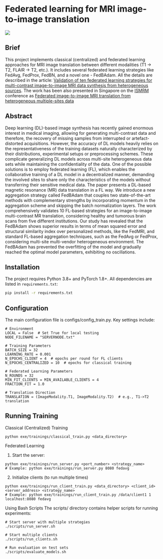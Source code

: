 # Federated learning for MRI image-to-image translation

<img src="./imgs/ismrm-cover.png">

## Brief
This project implements classical (centralized) and federated learning approaches for MRI image translation between different modalities (T1 -> T2, FLAIR -> T2, etc.). It includes several federated learning strategies like FedAvg, FedProx, FedBN, and a novel one - FedBAdam. All the details are described in the article: [Validation of ten federated learning strategies for multi-contrast image-to-image MRI data synthesis from heterogeneous sources](https://www.biorxiv.org/content/10.1101/2025.02.09.637305v1.full-text). The work has been also presented in Singapore on the [ISMRM](https://www.ismrm.org/24m/) conference as [Federated image-to-image MRI translation from heterogeneous multiple-sites data](https://archive.ismrm.org/2024/2221.html)


## Abstract 
Deep learning (DL)-based image synthesis has recently gained enormous interest in medical imaging, allowing for generating multi-contrast data and therefore, the recovery of missing samples from interrupted or artefact-distorted acquisitions. However, the accuracy of DL models heavily relies on the representativeness of the training datasets naturally characterized by their distributions, experimental setups or preprocessing schemes. These complicate generalizing DL models across multi-site heterogeneous data sets while maintaining the confidentiality of the data. One of the possible solutions is to employ federated learning (FL), which enables the collaborative training of a DL model in a decentralized manner, demanding the involved sites to share only the characteristics of the models without transferring their sensitive medical data. The paper presents a DL-based magnetic resonance (MR) data translation in a FL way. We introduce a new aggregation strategy called FedBAdam that couples two state-of-the-art methods with complementary strengths by incorporating momentum in the aggregation scheme and skipping the batch normalization layers. The work comprehensively validates 10 FL-based strategies for an image-to-image multi-contrast MR translation, considering healthy and tumorous brain scans from five different institutions. Our study has revealed that the FedBAdam shows superior results in terms of mean squared error and structural similarity index over personalized methods, like the FedMRI, and standard FL-based aggregation techniques, such as the FedAvg or FedProx, considering multi-site multi-vendor heterogeneous environment. The FedBAdam has prevented the overfitting of the model and gradually reached the optimal model parameters, exhibiting no oscillations.

## Installation
The project requires Python 3.8+ and PyTorch 1.8+. All dependencies are listed in `requirements.txt`:

```bash
pip install -r requirements.txt
```
## Configuration
The main configuration file is configs/config_train.py. Key settings include:

```
# Environment
LOCAL = False  # Set True for local testing
NODE_FILENAME = "SERVERNODE.txt"

# Training Parameters
BATCH_SIZE = 32
LEARNING_RATE = 0.001
N_EPOCHS_CLIENT = 4  # epochs per round for FL clients
N_EPOCHS_CENTRALIZED = 10  # epochs for classical training

# Federated Learning Parameters
N_ROUNDS = 32
MIN_FIT_CLIENTS = MIN_AVAILABLE_CLIENTS = 4
FRACTION_FIT = 1.0

# Translation Direction
TRANSLATION = (ImageModality.T1, ImageModality.T2)  # e.g., T1->T2 translation
```


## Running Training
Classical (Centralized) Training

```python exe/trainings/classical_train.py <data_directory>```

Federated Learning
1. Start the server:
```
python exe/trainings/run_server.py <port_number> <strategy_name>
# Example: python exe/trainings/run_server.py 8080 fedavg
```
2. Initialize clients (to run multiple times)
```
python exe/trainings/run_client_train.py <data_directory> <client_id> <server_address> <strategy_name>
# Example: python exe/trainings/run_client_train.py /data/client1 1 localhost:8080 fedavg
```

Using Bash Scripts
The scripts/ directory contains helper scripts for running experiments:
```
# Start server with multiple strategies
./scripts/run_server.sh

# Start multiple clients
./scripts/run_clients.sh

# Run evaluation on test sets
./scripts/evaluate_models.sh
```
